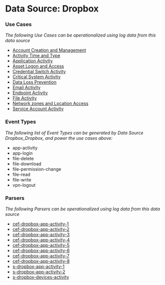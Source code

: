 Data Source: Dropbox
====================

### Use Cases

_The following Use Cases can be operationalized using log data from this data source_

* [Account Creation and Management](usecase_account_creation_and_management.md)
* [Activity Time  and Type](usecase_activity_time__and_type.md)
* [Application Activity](usecase_application_activity.md)
* [Asset Logon and Access](usecase_asset_logon_and_access.md)
* [Credential Switch Activity](usecase_credential_switch_activity.md)
* [Critical System Activity](usecase_critical_system_activity.md)
* [Data Loss Prevention](usecase_data_loss_prevention.md)
* [Email Activity](usecase_email_activity.md)
* [Endpoint Activity](usecase_endpoint_activity.md)
* [File Activity](usecase_file_activity.md)
* [Network zones and Location Access](usecase_network_zones_and_location_access.md)
* [Service Account Activity](usecase_service_account_activity.md)


### Event Types

_The following list of Event Types can be generated by Data Source Dropbox_Dropbox, and power the use cases above:_

- app-activity
- app-login
- file-delete
- file-download
- file-permission-change
- file-read
- file-write
- vpn-logout


### Parsers

_The following Parsers can be operationalized using log data from this data source_

* [cef-dropbox-app-activity-1](parserContent_cef-dropbox-app-activity-1.md)
* [cef-dropbox-app-activity-2](parserContent_cef-dropbox-app-activity-2.md)
* [cef-dropbox-app-activity-3](parserContent_cef-dropbox-app-activity-3.md)
* [cef-dropbox-app-activity-4](parserContent_cef-dropbox-app-activity-4.md)
* [cef-dropbox-app-activity-5](parserContent_cef-dropbox-app-activity-5.md)
* [cef-dropbox-app-activity-6](parserContent_cef-dropbox-app-activity-6.md)
* [cef-dropbox-app-activity-7](parserContent_cef-dropbox-app-activity-7.md)
* [cef-dropbox-app-activity-8](parserContent_cef-dropbox-app-activity-8.md)
* [s-dropbox-app-activity-1](parserContent_s-dropbox-app-activity-1.md)
* [s-dropbox-app-activity-2](parserContent_s-dropbox-app-activity-2.md)
* [s-dropbox-devices-activity](parserContent_s-dropbox-devices-activity.md)

